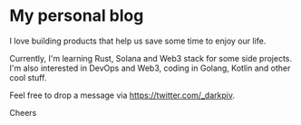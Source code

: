 # My personal blog
I love building products that help us save some time to enjoy our life.

Currently, I'm learning Rust, Solana and Web3 stack for some side projects. I'm also interested in DevOps and Web3, coding in Golang, Kotlin and other cool stuff.

Feel free to drop a message via https://twitter.com/_darkpiv.

Cheers
